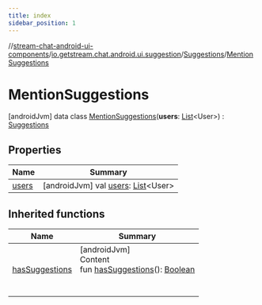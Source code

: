 ```yaml
---
title: index
sidebar_position: 1
---
```

//[stream-chat-android-ui-components](../../../../index.md)/[io.getstream.chat.android.ui.suggestion](../../index.md)/[Suggestions](../index.md)/[MentionSuggestions](index.md)



# MentionSuggestions  
 [androidJvm] data class [MentionSuggestions](index.md)(**users**: [List](https://kotlinlang.org/api/latest/jvm/stdlib/kotlin.collections/-list/index.html)&lt;User&gt;) : [Suggestions](../index.md)   


## Properties  
  
|  Name |  Summary | 
|---|---|
| <a name="io.getstream.chat.android.ui.suggestion/Suggestions.MentionSuggestions/users/#/PointingToDeclaration/"></a>[users](users.md)| <a name="io.getstream.chat.android.ui.suggestion/Suggestions.MentionSuggestions/users/#/PointingToDeclaration/"></a> [androidJvm] val [users](users.md): [List](https://kotlinlang.org/api/latest/jvm/stdlib/kotlin.collections/-list/index.html)&lt;User&gt;   <br/>|


## Inherited functions  
  
|  Name |  Summary | 
|---|---|
| <a name="io.getstream.chat.android.ui.suggestion/Suggestions/hasSuggestions/#/PointingToDeclaration/"></a>[hasSuggestions](../hasSuggestions.md)| <a name="io.getstream.chat.android.ui.suggestion/Suggestions/hasSuggestions/#/PointingToDeclaration/"></a>[androidJvm]  <br/>Content  <br/>fun [hasSuggestions](../hasSuggestions.md)(): [Boolean](https://kotlinlang.org/api/latest/jvm/stdlib/kotlin/-boolean/index.html)  <br/><br/><br/>|


